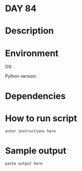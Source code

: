 
# DAY 84

# Description

# Environment
OS:

Python version:

# Dependencies

# How to run script
```
enter instructions here
```

# Sample output
```
paste output here
```
